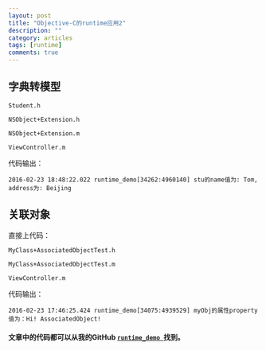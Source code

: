 ```yaml
---
layout: post
title: "Objective-C的runtime应用2"
description: ""
category: articles
tags: [runtime]
comments: true
---
```


## 字典转模型

`Student.h`

<script src="https://gist.github.com/lettleprince/17d6cef4bee3696a5d8e.js?file=Student.h"></script>

`NSObject+Extension.h`

<script src="https://gist.github.com/lettleprince/17d6cef4bee3696a5d8e.js?file=Extension.h"></script>

`NSObject+Extension.m`

<script src="https://gist.github.com/lettleprince/17d6cef4bee3696a5d8e.js?file=Extension.m"></script>

`ViewController.m`

<script src="https://gist.github.com/lettleprince/17d6cef4bee3696a5d8e.js?file= ViewController-1.m"></script>

代码输出：

```
2016-02-23 18:48:22.022 runtime_demo[34262:4960140] stu的name值为: Tom, address为: Beijing
```

## 关联对象

直接上代码：

`MyClass+AssociatedObjectTest.h`

<script src="https://gist.github.com/lettleprince/17d6cef4bee3696a5d8e.js?file=AssociatedObjectTest.h"></script>

`MyClass+AssociatedObjectTest.m`

<script src="https://gist.github.com/lettleprince/17d6cef4bee3696a5d8e.js?file=AssociatedObjectTest.m"></script>

`ViewController.m`

<script src="https://gist.github.com/lettleprince/17d6cef4bee3696a5d8e.js?file=ViewController.m"></script>

代码输出：

```
2016-02-23 17:46:25.424 runtime_demo[34075:4939529] myObj的属性property值为：Hi! AssociatedObject!
```

#### 文章中的代码都可以从我的GitHub [`runtime_demo `](https://github.com/lettleprince/runtime_demo)找到。